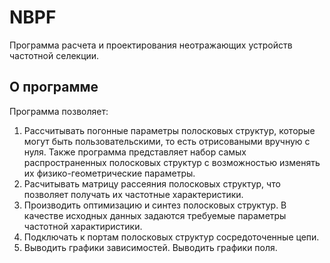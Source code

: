 # NBPF
Программа расчета и проектирования неотражающих устройств частотной селекции.
## О программе
Программа позволяет:
1. Рассчитывать погонные параметры полосковых структур, которые могут быть пользовательскими, то есть отрисоваными вручную с нуля. Также программа представляет набор самых распространенных полосковых структур с возможностью изменять их физико-геометрические параметры.
2. Расчитывать матрицу рассеяния полосковых структур, что позволяет получать их частотные характеристики.
3. Производить оптимизацию и синтез полосковых структур. В качестве исходных данных задаются требуемые параметры частотной характиристики.
4. Подключать к портам полосковых структур сосредоточенные цепи.
5. Выводить графики зависимостей. Выводить графики поля.

